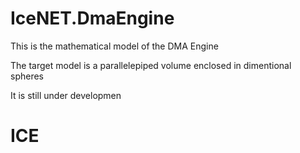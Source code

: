 # IceNET.DmaEngine

This is the mathematical model of the DMA Engine

The target model is a parallelepiped volume enclosed in dimentional spheres

It is still under developmen

# ICE
